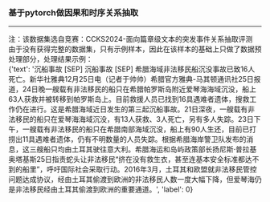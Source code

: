 ### 基于pytorch做因果和时序关系抽取

---
注：该数据集选自竞赛：CCKS2024-面向篇章级文本的突发事件关系抽取评测  
由于没有获得完整的数据集，只有示例样本，因此在该样本的基础上只做了数据预处理部分，处理结果示例：  
{'text': '沉船事故 [SEP] 沉船事故 [SEP] 希腊海域非法移民船沉没事故已致16人死亡。新华社雅典12月25日电（记者于帅帅）希腊官方雅典-马其顿通讯社25日报道，24日晚一艘载有非法移民的船只在希腊帕罗斯岛附近爱琴海海域沉没，船上63人获救并被转移到帕罗斯岛上。目前救援人员已找到16具遇难者遗体，搜救工作仍在进行。这是希腊海域近日发生的第三起沉船事故。21日深夜，一艘载有非法移民的船只在爱琴海海域沉没，有13人获救、3人死亡，另有多人失踪。23日下午，一艘载有非法移民的船只在希腊南部海域沉没，船上有90人生还，目前已打捞出11具遇难者遗体，仍有不明数量的人员失踪。根据希腊海岸警卫队发布的消息，这三艘船只均由土耳其驶往意大利。希腊海运和岛屿政策部长扬尼斯·普拉基奥塔基斯25日指责蛇头让非法移民“挤在没有救生衣，甚至连基本安全标准都达不到的船里”，呼吁国际社会采取行动。2016年3月，土耳其和欧盟就非法移民管控问题达成协议，经由土耳其偷渡到欧洲的非法移民人数一度大幅下降，但爱琴海仍是非法移民经由土耳其偷渡到欧洲的重要通道。', 'label': 0}  


